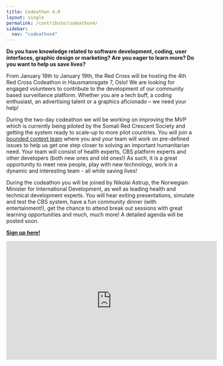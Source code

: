 ```yaml
---
title: Codeathon 4.0
layout: single
permalink: /contribute/codeathon4/
sidebar:
  nav: "codeathon4"
---
```

**Do you have knowledge related to software development, coding, user interfaces, graphic design or marketing? Are you eager to learn more? Do you want to help us save lives?**

From January 18th to January 19th, the Red Cross will be hosting the 4th Red Cross Codeathon in Hausmannsgate 7, Oslo! We are looking for engaged volunteers to contribute to the development of our community based surveillance platform. Whether you are a tech buff, a coding enthusiast, an advertising talent or a graphics aficionado – we need your help! 

During the two-day codeathon we will be working on improving the MVP which is currently being piloted by the Somali Red Crescent Society and getting the system ready to scale-up to more pilot countries. You will join a [bounded context team](https://cbsrc.org/cbs/technology/) where you and your team will work on pre-defined issues to help us get one step closer to solving an important humanitarian need. Your team will consist of health experts, CBS platform experts and other developers (both new ones and old ones!) As such, it is a great opportunity to meet new people, play with new technology, work in a dynamic and interesting team - all while saving lives! 

During the codeathon you will be joined by Nikolai Astrup, the Norwegian Minister for International Development, as well as leading health and technical development experts. You will hear exiting presentations, simulate and test the CBS system, have a fun community dinner (with entertainment!), get the chance to attend break out sessions with great learning opportunities and much, much more! A detailed agenda will be posted soon. 

[**Sign up here!**](https://events.provisoevent.no/r%C3%B8dekors/events/RedCrossCodeathon4/register?templateId=fe307923-a6b0-4d8a-b171-ab3266bd3645) 

<iframe width="560" height="315" src="https://www.youtube.com/embed/6op40mK7rYs" frameborder="0" allow="accelerometer; autoplay; encrypted-media; gyroscope; picture-in-picture" allowfullscreen></iframe>

